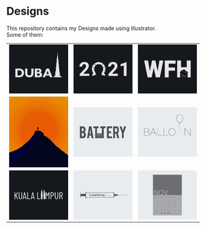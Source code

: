 # Designs
This repository contains my Designs made using Illustrator.<br>
Some of them:<br>
<table>
<tr><td><img src="./2020-12/png/14.12.2020.png"></td><td><img src="./2021-01/png/01.01.2021.png"></td><td><img src="./2021-01/png/05.01.2021.png"></td></tr>
<tr><td><img src="./2020-11/png/15.11.2020.png"></td><td><img src="./2020-11/png/28.11.2020.png"></td><td><img src="./2020-11/png/22.11.2020.png"></td></tr>
<tr><td><img src="./2020-12/png/29.12.2020.png"></td><td><img src="./2020-11/png/30.11.2020.png"></td><td><img src="./2020-11/png/26.11.2020.png"></td></tr>
</table>
